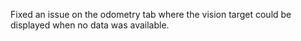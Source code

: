 Fixed an issue on the odometry tab where the vision target could be displayed when no data was available.
